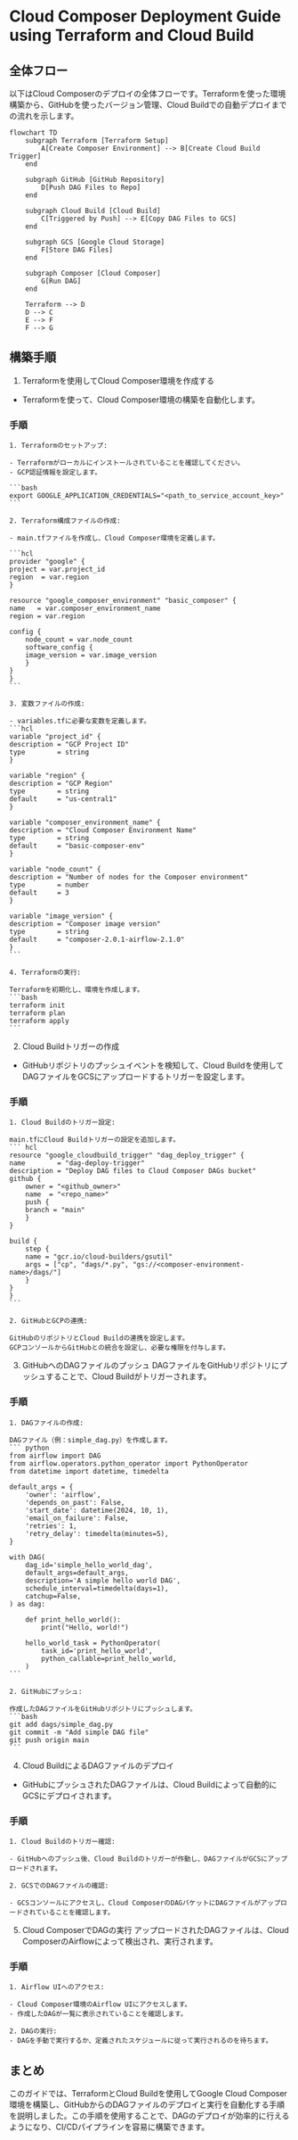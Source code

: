 # Cloud Composer Deployment Guide using Terraform and Cloud Build
## 全体フロー
以下はCloud Composerのデプロイの全体フローです。Terraformを使った環境構築から、GitHubを使ったバージョン管理、Cloud Buildでの自動デプロイまでの流れを示します。

```mermaid
flowchart TD
    subgraph Terraform [Terraform Setup]
        A[Create Composer Environment] --> B[Create Cloud Build Trigger]
    end

    subgraph GitHub [GitHub Repository]
        D[Push DAG Files to Repo]
    end

    subgraph Cloud Build [Cloud Build]
        C[Triggered by Push] --> E[Copy DAG Files to GCS]
    end

    subgraph GCS [Google Cloud Storage]
        F[Store DAG Files]
    end

    subgraph Composer [Cloud Composer]
        G[Run DAG]
    end

    Terraform --> D
    D --> C
    E --> F
    F --> G
```

## 構築手順

1. Terraformを使用してCloud Composer環境を作成する

- Terraformを使って、Cloud Composer環境の構築を自動化します。

### 手順

<!-- @import "[TOC]" {cmd="toc" depthFrom=1 depthTo=6 orderedList=false} -->
    1. Terraformのセットアップ:

    - Terraformがローカルにインストールされていることを確認してください。
    - GCP認証情報を設定します。

    ```bash
    export GOOGLE_APPLICATION_CREDENTIALS="<path_to_service_account_key>"
    ```

    2. Terraform構成ファイルの作成:

    - main.tfファイルを作成し、Cloud Composer環境を定義します。

    ```hcl
    provider "google" {
    project = var.project_id
    region  = var.region
    }

    resource "google_composer_environment" "basic_composer" {
    name   = var.composer_environment_name
    region = var.region

    config {
        node_count = var.node_count
        software_config {
        image_version = var.image_version
        }
    }
    }
    ```

    3. 変数ファイルの作成:

    - variables.tfに必要な変数を定義します。
    ```hcl
    variable "project_id" {
    description = "GCP Project ID"
    type        = string
    }

    variable "region" {
    description = "GCP Region"
    type        = string
    default     = "us-central1"
    }

    variable "composer_environment_name" {
    description = "Cloud Composer Environment Name"
    type        = string
    default     = "basic-composer-env"
    }

    variable "node_count" {
    description = "Number of nodes for the Composer environment"
    type        = number
    default     = 3
    }

    variable "image_version" {
    description = "Composer image version"
    type        = string
    default     = "composer-2.0.1-airflow-2.1.0"
    }
    ```

    4. Terraformの実行:

    Terraformを初期化し、環境を作成します。
    ```bash
    terraform init
    terraform plan
    terraform apply
    ```

2. Cloud Buildトリガーの作成

- GitHubリポジトリのプッシュイベントを検知して、Cloud Buildを使用してDAGファイルをGCSにアップロードするトリガーを設定します。

### 手順
    1. Cloud Buildのトリガー設定:

    main.tfにCloud Buildトリガーの設定を追加します。
    ``` hcl
    resource "google_cloudbuild_trigger" "dag_deploy_trigger" {
    name        = "dag-deploy-trigger"
    description = "Deploy DAG files to Cloud Composer DAGs bucket"
    github {
        owner = "<github_owner>"
        name  = "<repo_name>"
        push {
        branch = "main"
        }
    }

    build {
        step {
        name = "gcr.io/cloud-builders/gsutil"
        args = ["cp", "dags/*.py", "gs://<composer-environment-name>/dags/"]
        }
    }
    }
    ```

    2. GitHubとGCPの連携:

    GitHubのリポジトリとCloud Buildの連携を設定します。
    GCPコンソールからGitHubとの統合を設定し、必要な権限を付与します。

3. GitHubへのDAGファイルのプッシュ
DAGファイルをGitHubリポジトリにプッシュすることで、Cloud Buildがトリガーされます。

### 手順

    1. DAGファイルの作成:

    DAGファイル（例：simple_dag.py）を作成します。
    ``` python
    from airflow import DAG
    from airflow.operators.python_operator import PythonOperator
    from datetime import datetime, timedelta

    default_args = {
        'owner': 'airflow',
        'depends_on_past': False,
        'start_date': datetime(2024, 10, 1),
        'email_on_failure': False,
        'retries': 1,
        'retry_delay': timedelta(minutes=5),
    }

    with DAG(
        dag_id='simple_hello_world_dag',
        default_args=default_args,
        description='A simple hello world DAG',
        schedule_interval=timedelta(days=1),
        catchup=False,
    ) as dag:

        def print_hello_world():
            print("Hello, world!")

        hello_world_task = PythonOperator(
            task_id='print_hello_world',
            python_callable=print_hello_world,
        )
    ```

    2. GitHubにプッシュ:

    作成したDAGファイルをGitHubリポジトリにプッシュします。
    ```bash
    git add dags/simple_dag.py
    git commit -m "Add simple DAG file"
    git push origin main
    ```

4. Cloud BuildによるDAGファイルのデプロイ

- GitHubにプッシュされたDAGファイルは、Cloud Buildによって自動的にGCSにデプロイされます。

### 手順

    1. Cloud Buildのトリガー確認:

    - GitHubへのプッシュ後、Cloud Buildのトリガーが作動し、DAGファイルがGCSにアップロードされます。

    2. GCSでのDAGファイルの確認:

    - GCSコンソールにアクセスし、Cloud ComposerのDAGバケットにDAGファイルがアップロードされていることを確認します。

5. Cloud ComposerでDAGの実行
アップロードされたDAGファイルは、Cloud ComposerのAirflowによって検出され、実行されます。

### 手順

    1. Airflow UIへのアクセス:

    - Cloud Composer環境のAirflow UIにアクセスします。
    - 作成したDAGが一覧に表示されていることを確認します。

    2. DAGの実行:
    - DAGを手動で実行するか、定義されたスケジュールに従って実行されるのを待ちます。


## まとめ

このガイドでは、TerraformとCloud Buildを使用してGoogle Cloud Composer環境を構築し、GitHubからのDAGファイルのデプロイと実行を自動化する手順を説明しました。この手順を使用することで、DAGのデプロイが効率的に行えるようになり、CI/CDパイプラインを容易に構築できます。


